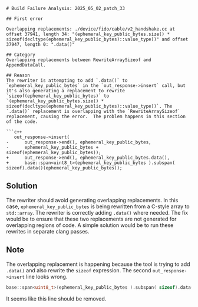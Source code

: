 ```
# Build Failure Analysis: 2025_05_02_patch_33

## First error

Overlapping replacements: ./device/fido/cable/v2_handshake.cc at offset 37941, length 34: "(ephemeral_key_public_bytes.size() * sizeof(decltype(ephemeral_key_public_bytes)::value_type))" and offset 37947, length 0: ".data()"

## Category
Overlapping replacements between RewriteArraySizeof and AppendDataCall.

## Reason
The rewriter is attempting to add `.data()` to `ephemeral_key_public_bytes` in the `out_response->insert` call, but it's also generating a replacement to rewrite `sizeof(ephemeral_key_public_bytes)` to `(ephemeral_key_public_bytes.size() * sizeof(decltype(ephemeral_key_public_bytes)::value_type))`. The `.data()` replacement is overlapping with the `RewriteArraySizeof` replacement, causing the error.  The problem happens in this section of the code.

```c++
   out_response->insert(
-      out_response->end(), ephemeral_key_public_bytes,
-      ephemeral_key_public_bytes + sizeof(ephemeral_key_public_bytes));
+      out_response->end(), ephemeral_key_public_bytes.data(),
+      base::span<uint8_t>(ephemeral_key_public_bytes ).subspan( sizeof).data()(ephemeral_key_public_bytes));

```

## Solution
The rewriter should avoid generating overlapping replacements. In this case, `ephemeral_key_public_bytes` is being rewritten from a C-style array to `std::array`. The rewriter is correctly adding `.data()` where needed. The fix would be to ensure that these two replacements are not generated for overlapping regions of code.  A simple solution would be to run these rewrites in separate clang passes.

## Note
The overlapping replacement is happening because the tool is trying to add `.data()` and also rewrite the `sizeof` expression. The second `out_response->insert` line looks wrong.
```c++
base::span<uint8_t>(ephemeral_key_public_bytes ).subspan( sizeof).data()(ephemeral_key_public_bytes));
```
It seems like this line should be removed.